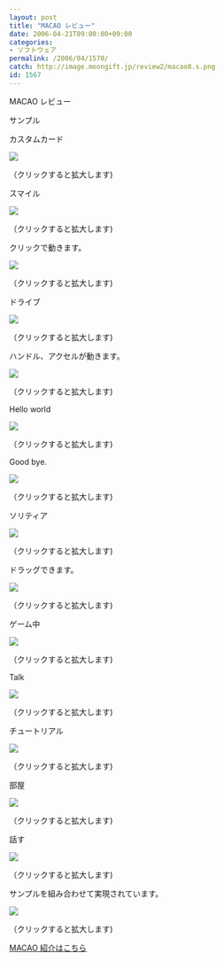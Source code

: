 ```yaml
---
layout: post
title: "MACAO レビュー"
date: 2006-04-21T09:00:00+09:00
categories:
- ソフトウェア
permalink: /2006/04/1570/
catch: http://image.moongift.jp/review2/macao8.s.png
id: 1567
---
```

MACAO レビュー  
<!--more-->

サンプル

  

カスタムカード

  

[![](http://image.moongift.jp/review2/macao1.s.png)](http://image.moongift.jp/review2/macao1.png)  
  
（クリックすると拡大します)

  

スマイル

  

[![](http://image.moongift.jp/review2/macao2.s.png)](http://image.moongift.jp/review2/macao2.png)  
  
（クリックすると拡大します)

  

クリックで動きます。

  

[![](http://image.moongift.jp/review2/macao3.s.png)](http://image.moongift.jp/review2/macao3.png)  
  
（クリックすると拡大します)

  

ドライブ

  

[![](http://image.moongift.jp/review2/macao4.s.png)](http://image.moongift.jp/review2/macao4.png)  
  
（クリックすると拡大します)

  

ハンドル、アクセルが動きます。

  

[![](http://image.moongift.jp/review2/macao5.s.png)](http://image.moongift.jp/review2/macao5.png)  
  
（クリックすると拡大します)

  

Hello world

  

[![](http://image.moongift.jp/review2/macao6.s.png)](http://image.moongift.jp/review2/macao6.png)  
  
（クリックすると拡大します)

  

Good bye.

  

[![](http://image.moongift.jp/review2/macao7.s.png)](http://image.moongift.jp/review2/macao7.png)  
  
（クリックすると拡大します)

  

ソリティア

  

[![](http://image.moongift.jp/review2/macao8.s.png)](http://image.moongift.jp/review2/macao8.png)  
  
（クリックすると拡大します)

  

ドラッグできます。

  

[![](http://image.moongift.jp/review2/macao9.s.png)](http://image.moongift.jp/review2/macao9.png)  
  
（クリックすると拡大します)

  

ゲーム中

  

[![](http://image.moongift.jp/review2/macao10.s.png)](http://image.moongift.jp/review2/macao10.png)  
  
（クリックすると拡大します)

  

Talk

  

[![](http://image.moongift.jp/review2/macao11.s.png)](http://image.moongift.jp/review2/macao11.png)  
  
（クリックすると拡大します)

  

チュートリアル

  

[![](http://image.moongift.jp/review2/macao12.s.png)](http://image.moongift.jp/review2/macao12.png)  
  
（クリックすると拡大します)

  

部屋

  

[![](http://image.moongift.jp/review2/macao13.s.png)](http://image.moongift.jp/review2/macao13.png)  
  
（クリックすると拡大します)

  

話す

  

[![](http://image.moongift.jp/review2/macao14.s.png)](http://image.moongift.jp/review2/macao14.png)  
  
（クリックすると拡大します)

  

サンプルを組み合わせて実現されています。

  

[![](http://image.moongift.jp/review2/macao15.s.png)](http://image.moongift.jp/review2/macao15.png)  
  
（クリックすると拡大します)

  

[MACAO 紹介はこちら](http://oss.moongift.jp/intro/i-1565.html)

